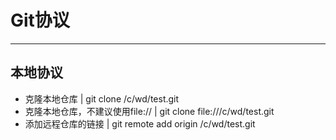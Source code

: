 # Git协议

---
## 本地协议

* 克隆本地仓库 | git clone /c/wd/test.git
* 克隆本地仓库，不建议使用file://   |  git clone file:///c/wd/test.git
* 添加远程仓库的链接 | git remote add origin /c/wd/test.git
